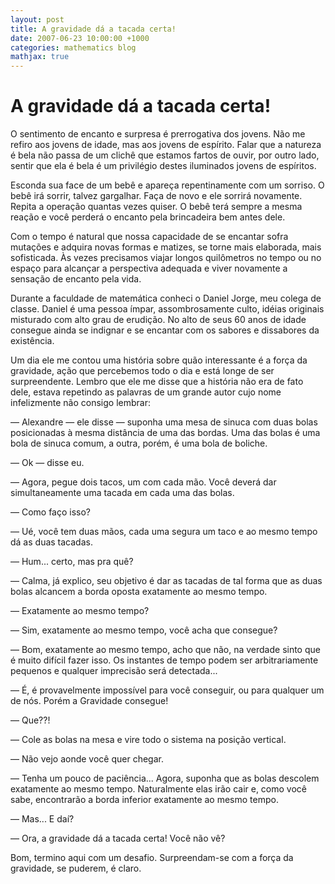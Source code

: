 ```yaml
---
layout: post
title: A gravidade dá a tacada certa!
date: 2007-06-23 10:00:00 +1000
categories: mathematics blog
mathjax: true
---
```


# A gravidade dá a tacada certa!


O sentimento de encanto e surpresa é prerrogativa dos jovens. Não me refiro aos jovens de idade, mas aos jovens de espírito. Falar que a natureza é bela não passa de um clichê que estamos fartos de ouvir, por outro lado, sentir que ela é bela é um privilégio destes iluminados jovens de espíritos.

Esconda sua face de um bebê e apareça repentinamente com um sorriso. O bebê irá sorrir, talvez gargalhar. Faça de novo e ele sorrirá novamente. Repita a operação quantas vezes quiser. O bebê terá sempre a mesma reação e você perderá o encanto pela brincadeira bem antes dele.

Com o tempo é natural que nossa capacidade de se encantar sofra mutações e adquira novas formas e matizes, se torne mais elaborada, mais sofisticada. Às vezes precisamos viajar longos quilômetros no tempo ou no espaço para alcançar a perspectiva adequada e viver novamente a sensação de encanto pela vida.

Durante a faculdade de matemática conheci o Daniel Jorge, meu colega de classe. Daniel é uma pessoa ímpar, assombrosamente culto, idéias originais misturado com alto grau de erudição. No alto de seus 60 anos de idade consegue ainda se indignar e se encantar com os sabores e dissabores da existência.

Um dia ele me contou uma história sobre quão interessante é a força da gravidade, ação que percebemos todo o dia e está longe de ser surpreendente. Lembro que ele me disse que a história não era de fato dele, estava repetindo as palavras de um grande autor cujo nome infelizmente não consigo lembrar:

— Alexandre — ele disse — suponha uma mesa de sinuca com duas bolas posicionadas à mesma distância de uma das bordas. Uma das bolas é uma bola de sinuca comum, a outra, porém, é uma bola de boliche.

— Ok — disse eu.

— Agora, pegue dois tacos, um com cada mão. Você deverá dar simultaneamente uma tacada em cada uma das bolas.

— Como faço isso?

— Ué, você tem duas mãos, cada uma segura um taco e ao mesmo tempo dá as duas tacadas.

— Hum... certo, mas pra quê?

— Calma, já explico, seu objetivo é dar as tacadas de tal forma que as duas bolas alcancem a borda oposta exatamente ao mesmo tempo.

— Exatamente ao mesmo tempo?

— Sim, exatamente ao mesmo tempo, você acha que consegue?

— Bom, exatamente ao mesmo tempo, acho que não, na verdade sinto que é muito difícil fazer isso. Os instantes de tempo podem ser arbitrariamente pequenos e qualquer imprecisão será detectada...

— É, é provavelmente impossível para você conseguir, ou para qualquer um de nós. Porém a Gravidade consegue!

— Que??!

— Cole as bolas na mesa e vire todo o sistema na posição vertical.

— Não vejo aonde você quer chegar.

— Tenha um pouco de paciência... Agora, suponha que as bolas descolem exatamente ao mesmo tempo. Naturalmente elas irão cair e, como você sabe, encontrarão a borda inferior exatamente ao mesmo tempo.

— Mas... E daí?

— Ora, a gravidade dá a tacada certa! Você não vê?

Bom, termino aqui com um desafio. Surpreendam-se com a força da gravidade, se puderem, é claro.